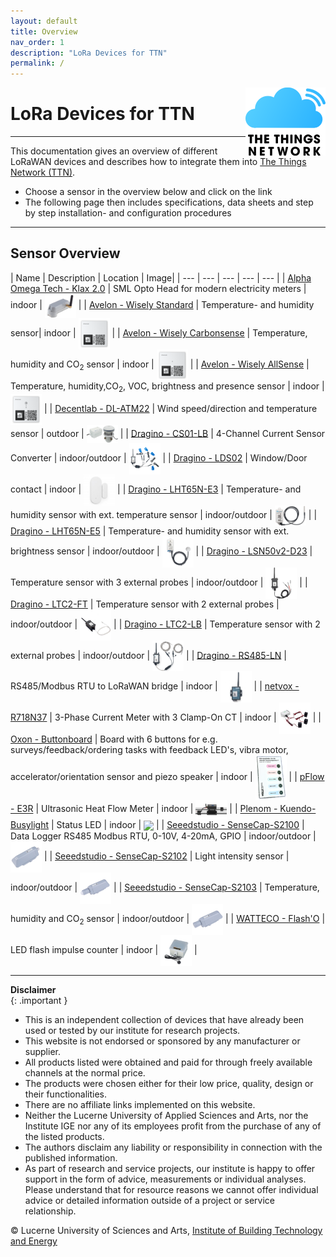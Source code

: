 ```yaml
---
layout: default
title: Overview
nav_order: 1
description: "LoRa Devices for TTN"
permalink: /
---
```


<img src="https://raw.githubusercontent.com/hslu-ige-laes/lora-devices-ttn/master/docs/ttn-logo.svg" width="128" align="right" class="inline"/>

# LoRa Devices for TTN
<hr>

This documentation gives an overview of different LoRaWAN devices and describes how to integrate them into [The Things Network (TTN)](https://hslu-ige-laes.github.io/lora-devices-ttn/docs/ttn).

- Choose a sensor in the overview below and click on the link
- The following page then includes specifications, data sheets and step by step installation- and configuration procedures

<hr>

## Sensor Overview

| Name | Description | Location | Image|
| --- | --- | --- | --- | --- |
| [Alpha Omega Tech - Klax 2.0](https://hslu-ige-laes.github.io/lora-devices-ttn/docs/sensors/alphaomega-klax2/) | SML Opto Head for modern electricity meters | indoor  | <img src="https://github.com/hslu-ige-laes/lora-devices-ttn/raw/master/docs/sensors/alphaomega-klax2_01.png" width="50" align="center"> |
| [Avelon - Wisely Standard](https://hslu-ige-laes.github.io/lora-devices-ttn/docs/sensors/avelon-wisely-standard/) | Temperature- and humidity sensor| indoor  | <img src="https://github.com/hslu-ige-laes/lora-devices-ttn/raw/master/docs/sensors/avelon-wisely-standard_01.png" width="50" align="center"> |
| [Avelon - Wisely Carbonsense](https://hslu-ige-laes.github.io/lora-devices-ttn/docs/sensors/avelon-wisely-carbonsense/) | Temperature, humidity and CO<sub>2</sub> sensor | indoor | <img src="https://github.com/hslu-ige-laes/lora-devices-ttn/raw/master/docs/sensors/avelon-wisely-carbonsense_01.png" width="50" align="center"> |
| [Avelon - Wisely AllSense](https://hslu-ige-laes.github.io/lora-devices-ttn/docs/sensors/avelon-wisely-allsense/) | Temperature, humidity,CO<sub>2</sub>, VOC, brightness and presence sensor | indoor | <img src="https://github.com/hslu-ige-laes/lora-devices-ttn/raw/master/docs/sensors/avelon-wisely-allsense_01.png" width="50" align="center"> |
| [Decentlab - DL-ATM22](https://hslu-ige-laes.github.io/lora-devices-ttn/docs/sensors/decentlab-dl-atm22/) | Wind speed/direction and temperature sensor | outdoor | <img src="https://github.com/hslu-ige-laes/lora-devices-ttn/raw/master/docs/sensors/decentlab-dl-atm22_02.jpg" width="50" align="center"> |
| [Dragino - CS01-LB](https://hslu-ige-laes.github.io/lora-devices-ttn/docs/sensors/dragino-cs01-lb/) | 4-Channel Current Sensor Converter | indoor/outdoor | <img src="https://github.com/hslu-ige-laes/lora-devices-ttn/raw/master/docs/sensors/dragino-cs01-lb_01.jpg" width="50" align="center"> |
| [Dragino - LDS02](https://hslu-ige-laes.github.io/lora-devices-ttn/docs/sensors/dragino-lds02/) | Window/Door contact | indoor | <img src="https://github.com/hslu-ige-laes/lora-devices-ttn/raw/master/docs/sensors/dragino-lds02_01.jpg" width="50" align="center"> |
| [Dragino - LHT65N-E3](https://hslu-ige-laes.github.io/lora-devices-ttn/docs/sensors/dragino-lht65n-e3/) | Temperature- and humidity sensor with ext. temperature sensor | indoor/outdoor  | <img src="https://github.com/hslu-ige-laes/lora-devices-ttn/raw/master/docs/sensors/dragino-lht65n-e3_01.png" width="50" align="center"> |
| [Dragino - LHT65N-E5](https://hslu-ige-laes.github.io/lora-devices-ttn/docs/sensors/dragino-lht65n-e5/) | Temperature- and humidity sensor with ext. brightness sensor | indoor/outdoor | <img src="https://github.com/hslu-ige-laes/lora-devices-ttn/raw/master/docs/sensors/dragino-lht65n-e5_01.jpg" width="50" align="center"> |
| [Dragino - LSN50v2-D23](https://hslu-ige-laes.github.io/lora-devices-ttn/docs/sensors/dragino-lsn50v2-d23/) | Temperature sensor with 3 external probes | indoor/outdoor | <img src="https://github.com/hslu-ige-laes/lora-devices-ttn/raw/master/docs/sensors/dragino-lsn50v2-d23_01.jpg" width="50" align="center"> |
| [Dragino - LTC2-FT](https://hslu-ige-laes.github.io/lora-devices-ttn/docs/sensors/dragino-ltc2-ft/) | Temperature sensor with 2 external probes | indoor/outdoor | <img src="https://github.com/hslu-ige-laes/lora-devices-ttn/raw/master/docs/sensors/dragino-ltc2-ft_01.jpg" width="50" align="center"> |
| [Dragino - LTC2-LB](https://hslu-ige-laes.github.io/lora-devices-ttn/docs/sensors/dragino-ltc2-lb/) | Temperature sensor with 2 external probes | indoor/outdoor | <img src="https://github.com/hslu-ige-laes/lora-devices-ttn/raw/master/docs/sensors/dragino-ltc2-lb_01.PNG" width="50" align="center"> |
| [Dragino - RS485-LN](https://hslu-ige-laes.github.io/lora-devices-ttn/docs/sensors/dragino-rs485-ln/) | RS485/Modbus RTU to LoRaWAN bridge | indoor  | <img src="https://github.com/hslu-ige-laes/lora-devices-ttn/raw/master/docs/sensors/dragino-rs485-ln_01.jpeg" width="50" align="center"> |
| [netvox - R718N37](https://hslu-ige-laes.github.io/lora-devices-ttn/docs/sensors/netvox-R718N37/) | 3-Phase Current Meter with 3 Clamp-On CT | indoor | <img src="https://github.com/hslu-ige-laes/lora-devices-ttn/raw/master/docs/sensors/netvox-r871n37_01.jpg" width="50" align="center"> |
| [Oxon - Buttonboard](https://hslu-ige-laes.github.io/lora-devices-ttn/docs/sensors/oxon-buttonboard/) | Board with 6 buttons for e.g. surveys/feedback/ordering tasks with feedback LED's, vibra motor, accelerator/orientation sensor and piezo speaker | indoor | <img src="https://github.com/hslu-ige-laes/lora-devices-ttn/raw/master/docs/sensors/oxon-buttonboard.png" width="50" align="center"> |
| [pFlow - E3R](https://hslu-ige-laes.github.io/lora-devices-ttn/docs/sensors/pflow-e3r/) | Ultrasonic Heat Flow Meter | indoor | <img src="https://github.com/hslu-ige-laes/lora-devices-ttn/raw/master/docs/sensors/pflow-e3r_01.jpg" width="50" align="center"> |
| [Plenom - Kuendo-Busylight](https://hslu-ige-laes.github.io/lora-devices-ttn/docs/sensors/plenom-kuendo-busylight/) | Status LED | indoor  | <img src="https://github.com/hslu-ige-laes/lora-devices-ttn/raw/master/docs/sensors/plenom-kuendo-busylight_01.png" width="50" align="center"> |
| [Seeedstudio - SenseCap-S2100](https://hslu-ige-laes.github.io/lora-devices-ttn/docs/sensors/seeedstudio-sensecap-s2100/) | Data Logger RS485 Modbus RTU, 0-10V, 4-20mA, GPIO | indoor/outdoor | <img src="https://github.com/hslu-ige-laes/lora-devices-ttn/raw/master/docs/sensors/seeedstudio-sensecap-s2100_01.jpg" width="50" align="center"> |
| [Seeedstudio - SenseCap-S2102](https://hslu-ige-laes.github.io/lora-devices-ttn/docs/sensors/seeedstudio-sensecap-s2102/) | Light intensity sensor | indoor/outdoor | <img src="https://github.com/hslu-ige-laes/lora-devices-ttn/raw/master/docs/sensors/seeedstudio-sensecap-s2102_01.jpg" width="50" align="center"> |
| [Seeedstudio - SenseCap-S2103](https://hslu-ige-laes.github.io/lora-devices-ttn/docs/sensors/seeedstudio-sensecap-s2103/) | Temperature, humidity and CO<sub>2</sub> sensor | indoor/outdoor | <img src="https://github.com/hslu-ige-laes/lora-devices-ttn/raw/master/docs/sensors/seeedstudio-sensecap-s2103_01.jpg" width="50" align="center"> |
| [WATTECO - Flash'O](https://hslu-ige-laes.github.io/lora-devices-ttn/docs/sensors/watteco-flash-o/) | LED flash impulse counter | indoor | <img src="https://github.com/hslu-ige-laes/lora-devices-ttn/raw/master/docs/sensors/watteco-flash-o_01.jpg" width="50" align="center"> |

<hr>

**Disclaimer**<br>
{: .important }
- This is an independent collection of devices that have already been used or tested by our institute for research projects.
- This website is not endorsed or sponsored by any manufacturer or supplier.
- All products listed were obtained and paid for through freely available channels at the normal price.
- The products were chosen either for their low price, quality, design or their functionalities.
- There are no affiliate links implemented on this website.
- Neither the Lucerne University of Applied Sciences and Arts, nor the Institute IGE nor any of its employees profit from the purchase of any of the listed products.
- The authors disclaim any liability or responsibility in connection with the published information.
- As part of research and service projects, our institute is happy to offer support in the form of advice, measurements or individual analyses. Please understand that for resource reasons we cannot offer individual advice or detailed information outside of a project or service relationship.

&copy; Lucerne University of Sciences and Arts, [Institute of Building Technology and Energy](https://www.hslu.ch/laes)

